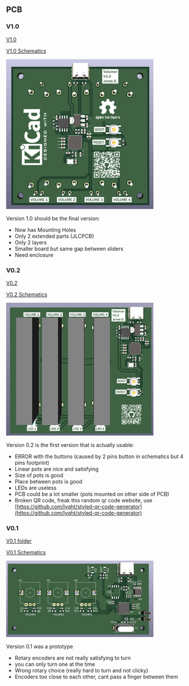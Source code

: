 ## PCB

### V1.0
[V1.0](./pcb/volumer_v1.0/)

[V1.0 Schematics](./pcb/volumer_v1.0/volumer_v1.0.pdf)

<img src="./ressources/pcb_v1.0.png" width="400">

Version 1.0 should be the final version:
- Now has Mounting Holes
- Only 2 extended parts (JLCPCB)
- Only 2 layers
- Smaller board but same gap between sliders
- Need enclosure

### V0.2
[V0.2](./pcb/volumer_v0.2/)

[V0.2 Schematics](./pcb/volumer_v0.2/volumer_v02.pdf)


<img src="./ressources/pcb_v0.2.png" width="400">


Version 0.2 is the first version that is actually usable:
- ERROR with the buttons (caused by 2 pins button in schematics but 4 pins footprint)
- Linear pots are nice and satisfying
- Size of pots is good
- Place between pots is good
- LEDs are useless
- PCB could be a lot smaller (pots mounted on other side of PCB)
- Broken QR code, freak this random qr code website, use [https://github.com/lyqht/styled-qr-code-generator](https://github.com/lyqht/styled-qr-code-generator)

### V0.1
[V0.1 folder](./pcb/volumer_v0.1/)

[V0.1 Schematics](./pcb/volumer_v0.1/volumer.pdf)


<img src="./ressources/pcb_v0.1.png" width="400">



Version 0.1 was a prototype 
- Rotary encoders are not really satisfying to turn
- you can only turn one at the time
- Wrong rotary choice (really hard to turn and not clicky)
- Encoders too close to each other, cant pass a finger between them